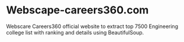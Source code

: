 # Webscape-careers360.com
Webscare Careers360 official website to extract top 7500 Engineering college list with ranking and details using BeautifulSoup.
